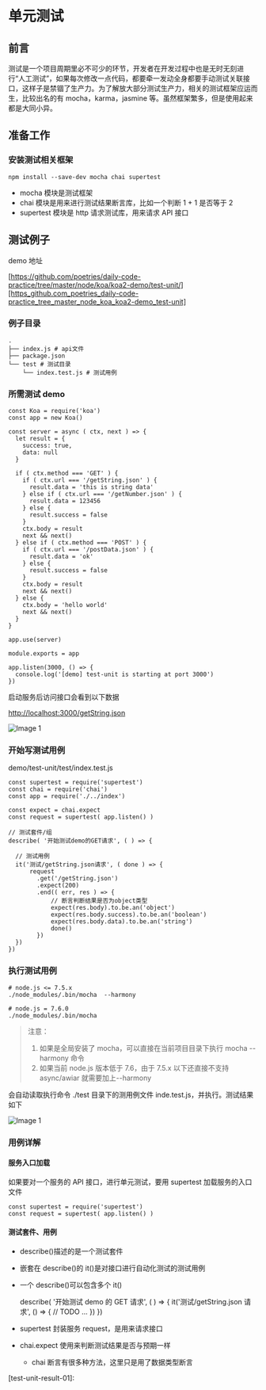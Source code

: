 # 单元测试

## 前言

测试是一个项目周期里必不可少的环节，开发者在开发过程中也是无时无刻进行“人工测试”，如果每次修改一点代码，都要牵一发动全身都要手动测试关联接口，这样子是禁锢了生产力。为了解放大部分测试生产力，相关的测试框架应运而生，比较出名的有 mocha，karma，jasmine 等。虽然框架繁多，但是使用起来都是大同小异。

## 准备工作

### 安装测试相关框架

    npm install --save-dev mocha chai supertest

- mocha 模块是测试框架
- chai 模块是用来进行测试结果断言库，比如一个判断 1 + 1 是否等于 2
- supertest 模块是 http 请求测试库，用来请求 API 接口

## 测试例子

demo 地址

[https://github.com/poetries/daily-code-practice/tree/master/node/koa/koa2-demo/test-unit/][https_github.com_poetries_daily-code-practice_tree_master_node_koa_koa2-demo_test-unit]

### 例子目录

    .
    ├── index.js # api文件
    ├── package.json
    └── test # 测试目录
        └── index.test.js # 测试用例

### 所需测试 demo

    const Koa = require('koa')
    const app = new Koa()

    const server = async ( ctx, next ) => {
      let result = {
        success: true,
        data: null
      }

      if ( ctx.method === 'GET' ) {
        if ( ctx.url === '/getString.json' ) {
          result.data = 'this is string data'
        } else if ( ctx.url === '/getNumber.json' ) {
          result.data = 123456
        } else {
          result.success = false
        }
        ctx.body = result
        next && next()
      } else if ( ctx.method === 'POST' ) {
        if ( ctx.url === '/postData.json' ) {
          result.data = 'ok'
        } else {
          result.success = false
        }
        ctx.body = result
        next && next()
      } else {
        ctx.body = 'hello world'
        next && next()
      }
    }

    app.use(server)

    module.exports = app

    app.listen(3000, () => {
      console.log('[demo] test-unit is starting at port 3000')
    })

启动服务后访问接口会看到以下数据

[http://localhost:3000/getString.json][http_localhost_3000_getstring.json]

![Image 1](_media/62fe2fac004847d5878c086a0118e615.png)

### 开始写测试用例

demo/test-unit/test/index.test.js

    const supertest = require('supertest')
    const chai = require('chai')
    const app = require('./../index')

    const expect = chai.expect
    const request = supertest( app.listen() )

    // 测试套件/组
    describe( '开始测试demo的GET请求', ( ) => {

      // 测试用例
      it('测试/getString.json请求', ( done ) => {
          request
            .get('/getString.json')
            .expect(200)
            .end(( err, res ) => {
                // 断言判断结果是否为object类型
                expect(res.body).to.be.an('object')
                expect(res.body.success).to.be.an('boolean')
                expect(res.body.data).to.be.an('string')
                done()
            })
      })
    })

### 执行测试用例

    # node.js <= 7.5.x
    ./node_modules/.bin/mocha  --harmony

    # node.js = 7.6.0
    ./node_modules/.bin/mocha

> 注意：
>
> 1.  如果是全局安装了 mocha，可以直接在当前项目目录下执行 mocha --harmony 命令
> 2.  如果当前 node.js 版本低于 7.6，由于 7.5.x 以下还直接不支持 async/awiar 就需要加上--harmony

会自动读取执行命令 ./test 目录下的测用例文件 inde.test.js，并执行。测试结果如下

![Image 1](_media/d57e08e7384649b7b5068f0fc7fd0ebd.png)

### 用例详解

#### 服务入口加载

如果要对一个服务的 API 接口，进行单元测试，要用 supertest 加载服务的入口文件

    const supertest = require('supertest')
    const request = supertest( app.listen() )

#### 测试套件、用例

- describe()描述的是一个测试套件
- 嵌套在 describe()的 it()是对接口进行自动化测试的测试用例
- 一个 describe()可以包含多个 it()

  describe( '开始测试 demo 的 GET 请求', ( ) => {
  it('测试/getString.json 请求', () => {
  // TODO ...
  })
  })

- supertest 封装服务 request，是用来请求接口
- chai.expect 使用来判断测试结果是否与预期一样

  - chai 断言有很多种方法，这里只是用了数据类型断言

[https_github.com_poetries_daily-code-practice_tree_master_node_koa_koa2-demo_test-unit]: https://github.com/poetries/daily-code-practice/tree/master/node/koa/koa2-demo/test-unit/
[http_localhost_3000_getstring.json]: http://localhost:3000/getString.json

[test-unit-result-01]:
